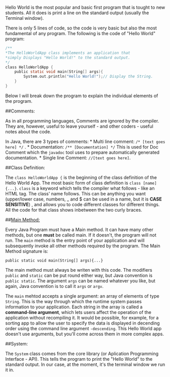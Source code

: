 Hello World is the most popular and basic first program that is tought to new students. All it does is print a line on the standard output (usually the Terminal window).

There is only 5 lines of code, so the code is very basic but also the most fundamental of any program. The following is the code of "Hello World" program:

```c
/**
*The HelloWorldApp class implements an application that
*simply Displays "Hello World!" to the standard output.
*/
class HelloWorldApp {
	public static void main(String[] args){
		System.out.println("Hello World!");// Display the String.
	}
}
```

Below I will break down the program to explain the individual elements of the program.

##Comments:

As in all programming languages, Comments are ignored by the compiler. They are, however, useful to leave yourself - and other coders - useful notes about the code.

In Java, there are 3 types of comments:
	* Multi line comment: `/* [text goes here] */` .
	* Documentation: `/** [Documentation] */` This is used for Doc Comment which the `javadoc` tool uses to prepare automatically generated documentation.
	* Single line Comment: `//[text goes here]`.

##Class Definition:

The `class HelloWorldApp {` is the beginning of the class definition of the Hello World App. The most basic form of class definition is `class [name]{...}`.
`class` is a keyword which tells the compiler what follows - like an HTML tag. The class' name follows. This can be anything you want (upper/lower case, numbers, _ and $ can be used in a name, but it is **CASE SENSITIVE**) , and allows you to code different classes for different things. All the code for that class shows inbetween the two curly braces.

##[Main Method:](quiver:///notes/FBB5AB59-DE38-4629-910E-0DDF2C8697F2)

Every Java Program must have a Main method. It can have many other methods, but one **must** be called main. If it doesn't, the program will not run. The `main` method is the entry point of your application and will subsequently invoke all other methods required by the program. The Main Method signature is:

`public static void main(String[] args){...}`

The main method must always be writen with this code. The modifiers `public` and `static` can be put round either way, but Java convention is `public static`.
The argument `args` can be named whatever you like, but again, Java convention is to call it `args` or `argv`.

The `main` mehtod accepts a single argument: an array of elements of type `String`. This is the way through which the runtime system passes information to your application. Each string in the array is called a **command-line argument**, which lets users affect the operation of the application without recompiling it. It would be possible, for example, for a sorting app to allow the user to specify the data is displayed in decending order using the command line argument `-descending`. This Hello World app doesn't use arguments, but you'll come across them in more complex apps.

##System:

The `System` class comes from the core library (or Aplication Programming Interface - API). This tells the program to print the "Hello World" to the standard output. In our case, at the moment, it's the terminal window we run it in.